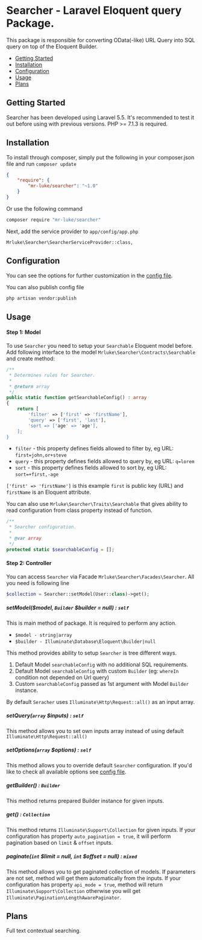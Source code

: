 Searcher - Laravel Eloquent query Package.
==============

This package is responsible for converting OData(-like) URL Query into SQL query on top of the Eloquent Builder.

* [Getting Started](#getting-started)
* [Installation](#installation)
* [Configuration](#configuration)
* [Usage](#usage)
* [Plans](#plans)

## Getting Started

Searcher has been developed using Laravel 5.5. It's recommended to test it out before using with previous versions. PHP >= 7.1.3 is required.

## Installation

To install through composer, simply put the following in your composer.json file and run `composer update`

```json
{
    "require": {
        "mr-luke/searcher": "~1.0"
    }
}
```
Or use the following command

```bash
composer require "mr-luke/searcher"
```

Next, add the service provider to `app/config/app.php`

```
Mrluke\Searcher\SearcherServiceProvider::class,
```

## Configuration

You can see the options for further customization in the [config file](config/searcher.php).

You can also publish config file
```bash
php artisan vendor:publish
```

## Usage

#### Step 1: Model

To use `Searcher` you need to setup your `Searchable` Eloquent model before. Add following interface to the model `Mrluke\Searcher\Contracts\Searchable` and create method:

```php
/**
 * Determines rules for Searcher.
 *
 * @return array
 */
public static function getSearchableConfig() : array
{
	return [
    	'filter' => ['first' => 'firstName'],
        'query' => ['first', 'last'],
        'sort => ['age' => 'age'],
    ];
}
```

* `filter` - this property defines fields allowed to filter by, eg URL: `first=john,or+steve`
* `query` - this property defines fields allowed to query by, eg URL: `q=lorem`
* `sort` - this property defines fields allowed to sort by, eg URL: `sort=+first,-age`

`['first' => 'firstName']` is this example `first` is public key (URL) and `firstName` is an Eloquent attribute.

You can also use `Mrluke\Searcher\Traits\Searchable` that gives ability to read configuration from class property instead of function.

```php
/**
 * Searcher configuration.
 *
 * @var array
 */
protected static $searchableConfig = [];
```

#### Step 2: Controller

You can access `Searcher` via Facade `Mrluke\Searcher\Facades\Searcher`. All you need is following line

```php
$collection = Searcher::setModel(User::class)->get();
```

##### setModel($model, `Builder` $builder = null) : `self`

This is main method of package. It is required to perform any action.

* `$model - string|array`
* `$builder - Illuminate\Database\Eloquent\Builder|null`

This method provides ability to setup `Searcher` is tree different ways.

1. Default Model `searchableConfig` with no additional SQL requirements.
2. Default Model `searchableConfig` with custom `Builder` (eg: `whereIn` condition not depended on Url query)
3. Custom `searchableConfig` passed as 1st argument with Model `Builder` instance.

By default `Seracher` uses `Illuminate\Http\Request::all()` as an input array.

##### setQuery(`array` $inputs) : `self`

This method allows you to set own inputs array instead of using default `Illuminate\Http\Request::all()`

##### setOptions(`array` $options) : `self`

This method allows you to override default `Searcher` configuration. If you'd like to check all available options see [config file](config/searcher.php).

##### getBuilder() : `Builder`

This method returns prepared Builder instance for given inputs.

##### get() : `Collection`

This method returns `Illuminate\Support\Collection` for given inputs. If your configuration has property `auto_pagination = true`, it will perform pagination based on `limit` & `offset` inputs.

##### paginate(`int` $limit = null, `int` $offset = null) : `mixed`

This method allows you to get paginated collection of models. If parameters are not set, method will get them automatically from the inputs. If your configuration has property `api_mode = true`, method will return `Illuminate\Support\Collection` otherwise you will get `Illuminate\Pagination\LengthAwarePaginator`.

## Plans

Full text contextual searching.
